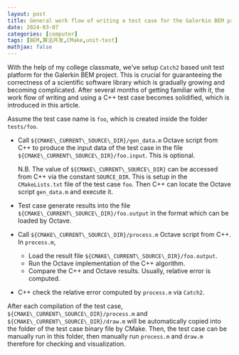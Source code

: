 ```yaml
---
layout: post
title: General work flow of writing a test case for the Galerkin BEM project
date: 2024-03-07
categories: [computer]
tags: [BEM,算法开发,CMake,unit-test]
mathjax: false
---
```


With the help of my college classmate, we&rsquo;ve setup `Catch2` based unit test platform for the Galerkin BEM project. This is crucial for guaranteeing the correctness of a scientific software library which is gradually growing and becoming complicated. After several months of getting familiar with it, the work flow of writing and using a C++ test case becomes solidified, which is introduced in this article.

Assume the test case name is `foo`, which is created inside the folder `tests/foo`.

-   Call `${CMAKE\_CURRENT\_SOURCE\_DIR}/gen_data.m` Octave script from C++ to produce the input data of the test case in the file `${CMAKE\_CURRENT\_SOURCE\_DIR}/foo.input`. This is optional.
    
    N.B. The value of `${CMAKE\_CURRENT\_SOURCE\_DIR}` can be accessed from C++ via the constant `SOURCE_DIR`. This is setup in the `CMakeLists.txt` file of the test case `foo`. Then C++ can locate the Octave script `gen_data.m` and execute it.

-   Test case generate results into the file `${CMAKE\_CURRENT\_SOURCE\_DIR}/foo.output` in the format which can be loaded by Octave.
-   Call `${CMAKE\_CURRENT\_SOURCE\_DIR}/process.m` Octave script from C++. In `process.m`,
    -   Load the result file `${CMAKE\_CURRENT\_SOURCE\_DIR}/foo.output`.
    -   Run the Octave implementation of the C++ algorithm.
    -   Compare the C++ and Octave results. Usually, relative error is computed.
-   C++ check the relative error computed by `process.m` via `Catch2`.

After each compilation of the test case, `${CMAKE\_CURRENT\_SOURCE\_DIR}/process.m` and `${CMAKE\_CURRENT\_SOURCE\_DIR}/draw.m` will be automatically copied into the folder of the test case binary file by CMake. Then, the test case can be manually run in this folder, then manually run `process.m` and `draw.m` therefore for checking and visualization.

